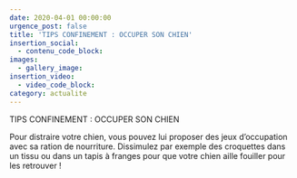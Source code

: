 ```yaml
---
date: 2020-04-01 00:00:00
urgence_post: false
title: 'TIPS CONFINEMENT : OCCUPER SON CHIEN'
insertion_social:
  - contenu_code_block:
images:
  - gallery_image:
insertion_video:
  - video_code_block:
category: actualite
---
```


TIPS CONFINEMENT : OCCUPER SON CHIEN&nbsp;

Pour distraire votre chien, vous pouvez lui proposer des jeux d’occupation avec sa ration de nourriture. Dissimulez par exemple des croquettes dans un tissu ou dans un tapis &agrave; franges pour que votre chien aille fouiller pour les retrouver \!&nbsp;